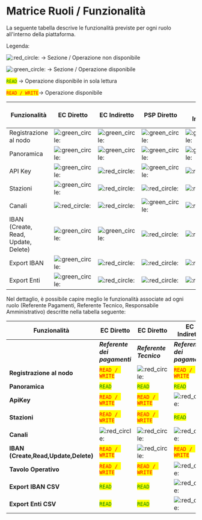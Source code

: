 # Matrice Ruoli / Funzionalità

La seguente tabella descrive le funzionalità previste per ogni ruolo all'interno della piattaforma.

Legenda:&#x20;

<img src="https://pf-emoji-service--cdn.us-east-1.prod.public.atl-paas.net/standard/caa27a19-fc09-4452-b2b4-a301552fd69c/32x32/1f534.png" alt=":red_circle:" data-size="line"> -> Sezione / Operazione non disponibile

<img src="https://pf-emoji-service--cdn.us-east-1.prod.public.atl-paas.net/standard/caa27a19-fc09-4452-b2b4-a301552fd69c/32x32/1f7e2.png" alt=":green_circle:" data-size="line"> -> Sezione / Operazione disponibile

<mark style="color:green;">`READ`</mark> ->  Operazione disponibile in sola lettura

<mark style="color:red;">`READ / WRITE`</mark>->  Operazione disponibile&#x20;



<table data-full-width="true"><thead><tr><th width="160">Funzionalità</th><th width="126">EC Diretto</th><th width="137">EC Indiretto</th><th width="131">PSP Diretto</th><th width="143">PSP Indiretto</th><th width="211">PT / Intermediario EC</th><th width="100">PT / Intermediario PSP</th></tr></thead><tbody><tr><td>Registrazione al nodo</td><td><img src="https://pf-emoji-service--cdn.us-east-1.prod.public.atl-paas.net/standard/caa27a19-fc09-4452-b2b4-a301552fd69c/32x32/1f7e2.png" alt=":green_circle:" data-size="line"></td><td><img src="https://pf-emoji-service--cdn.us-east-1.prod.public.atl-paas.net/standard/caa27a19-fc09-4452-b2b4-a301552fd69c/32x32/1f7e2.png" alt=":green_circle:" data-size="line"></td><td><img src="https://pf-emoji-service--cdn.us-east-1.prod.public.atl-paas.net/standard/caa27a19-fc09-4452-b2b4-a301552fd69c/32x32/1f7e2.png" alt=":green_circle:" data-size="line"></td><td><img src="https://pf-emoji-service--cdn.us-east-1.prod.public.atl-paas.net/standard/caa27a19-fc09-4452-b2b4-a301552fd69c/32x32/1f7e2.png" alt=":green_circle:" data-size="line"></td><td><img src="https://pf-emoji-service--cdn.us-east-1.prod.public.atl-paas.net/standard/caa27a19-fc09-4452-b2b4-a301552fd69c/32x32/1f7e2.png" alt=":green_circle:" data-size="line"></td><td><img src="https://pf-emoji-service--cdn.us-east-1.prod.public.atl-paas.net/standard/caa27a19-fc09-4452-b2b4-a301552fd69c/32x32/1f7e2.png" alt=":green_circle:" data-size="line"></td></tr><tr><td>Panoramica</td><td><img src="https://pf-emoji-service--cdn.us-east-1.prod.public.atl-paas.net/standard/caa27a19-fc09-4452-b2b4-a301552fd69c/32x32/1f7e2.png" alt=":green_circle:" data-size="line"></td><td><img src="https://pf-emoji-service--cdn.us-east-1.prod.public.atl-paas.net/standard/caa27a19-fc09-4452-b2b4-a301552fd69c/32x32/1f7e2.png" alt=":green_circle:" data-size="line"></td><td><img src="https://pf-emoji-service--cdn.us-east-1.prod.public.atl-paas.net/standard/caa27a19-fc09-4452-b2b4-a301552fd69c/32x32/1f7e2.png" alt=":green_circle:" data-size="line"></td><td><img src="https://pf-emoji-service--cdn.us-east-1.prod.public.atl-paas.net/standard/caa27a19-fc09-4452-b2b4-a301552fd69c/32x32/1f7e2.png" alt=":green_circle:" data-size="line"></td><td><img src="https://pf-emoji-service--cdn.us-east-1.prod.public.atl-paas.net/standard/caa27a19-fc09-4452-b2b4-a301552fd69c/32x32/1f7e2.png" alt=":green_circle:" data-size="line"></td><td><img src="https://pf-emoji-service--cdn.us-east-1.prod.public.atl-paas.net/standard/caa27a19-fc09-4452-b2b4-a301552fd69c/32x32/1f7e2.png" alt=":green_circle:" data-size="line"></td></tr><tr><td>API Key</td><td><img src="https://pf-emoji-service--cdn.us-east-1.prod.public.atl-paas.net/standard/caa27a19-fc09-4452-b2b4-a301552fd69c/32x32/1f7e2.png" alt=":green_circle:" data-size="line"></td><td><img src="https://pf-emoji-service--cdn.us-east-1.prod.public.atl-paas.net/standard/caa27a19-fc09-4452-b2b4-a301552fd69c/32x32/1f534.png" alt=":red_circle:" data-size="line"></td><td><img src="https://pf-emoji-service--cdn.us-east-1.prod.public.atl-paas.net/standard/caa27a19-fc09-4452-b2b4-a301552fd69c/32x32/1f7e2.png" alt=":green_circle:" data-size="line"></td><td><img src="https://pf-emoji-service--cdn.us-east-1.prod.public.atl-paas.net/standard/caa27a19-fc09-4452-b2b4-a301552fd69c/32x32/1f534.png" alt=":red_circle:" data-size="line"></td><td><img src="https://pf-emoji-service--cdn.us-east-1.prod.public.atl-paas.net/standard/caa27a19-fc09-4452-b2b4-a301552fd69c/32x32/1f7e2.png" alt=":green_circle:" data-size="line"></td><td><img src="https://pf-emoji-service--cdn.us-east-1.prod.public.atl-paas.net/standard/caa27a19-fc09-4452-b2b4-a301552fd69c/32x32/1f7e2.png" alt=":green_circle:" data-size="line"></td></tr><tr><td>Stazioni</td><td><img src="https://pf-emoji-service--cdn.us-east-1.prod.public.atl-paas.net/standard/caa27a19-fc09-4452-b2b4-a301552fd69c/32x32/1f7e2.png" alt=":green_circle:" data-size="line"></td><td><img src="https://pf-emoji-service--cdn.us-east-1.prod.public.atl-paas.net/standard/caa27a19-fc09-4452-b2b4-a301552fd69c/32x32/1f534.png" alt=":red_circle:" data-size="line"></td><td><img src="https://pf-emoji-service--cdn.us-east-1.prod.public.atl-paas.net/standard/caa27a19-fc09-4452-b2b4-a301552fd69c/32x32/1f534.png" alt=":red_circle:" data-size="line"></td><td><img src="https://pf-emoji-service--cdn.us-east-1.prod.public.atl-paas.net/standard/caa27a19-fc09-4452-b2b4-a301552fd69c/32x32/1f534.png" alt=":red_circle:" data-size="line"></td><td><img src="https://pf-emoji-service--cdn.us-east-1.prod.public.atl-paas.net/standard/caa27a19-fc09-4452-b2b4-a301552fd69c/32x32/1f7e2.png" alt=":green_circle:" data-size="line"></td><td><img src="https://pf-emoji-service--cdn.us-east-1.prod.public.atl-paas.net/standard/caa27a19-fc09-4452-b2b4-a301552fd69c/32x32/1f534.png" alt=":red_circle:" data-size="line"></td></tr><tr><td>Canali</td><td><img src="https://pf-emoji-service--cdn.us-east-1.prod.public.atl-paas.net/standard/caa27a19-fc09-4452-b2b4-a301552fd69c/32x32/1f534.png" alt=":red_circle:" data-size="line"></td><td><img src="https://pf-emoji-service--cdn.us-east-1.prod.public.atl-paas.net/standard/caa27a19-fc09-4452-b2b4-a301552fd69c/32x32/1f534.png" alt=":red_circle:" data-size="line"></td><td><img src="https://pf-emoji-service--cdn.us-east-1.prod.public.atl-paas.net/standard/caa27a19-fc09-4452-b2b4-a301552fd69c/32x32/1f7e2.png" alt=":green_circle:" data-size="line"></td><td><img src="https://pf-emoji-service--cdn.us-east-1.prod.public.atl-paas.net/standard/caa27a19-fc09-4452-b2b4-a301552fd69c/32x32/1f534.png" alt=":red_circle:" data-size="line"></td><td><img src="https://pf-emoji-service--cdn.us-east-1.prod.public.atl-paas.net/standard/caa27a19-fc09-4452-b2b4-a301552fd69c/32x32/1f534.png" alt=":red_circle:" data-size="line"></td><td><img src="https://pf-emoji-service--cdn.us-east-1.prod.public.atl-paas.net/standard/caa27a19-fc09-4452-b2b4-a301552fd69c/32x32/1f7e2.png" alt=":green_circle:" data-size="line"></td></tr><tr><td>IBAN (Create, Read, Update, Delete)</td><td><img src="https://pf-emoji-service--cdn.us-east-1.prod.public.atl-paas.net/standard/caa27a19-fc09-4452-b2b4-a301552fd69c/32x32/1f7e2.png" alt=":green_circle:" data-size="line"></td><td><img src="https://pf-emoji-service--cdn.us-east-1.prod.public.atl-paas.net/standard/caa27a19-fc09-4452-b2b4-a301552fd69c/32x32/1f7e2.png" alt=":green_circle:" data-size="line"></td><td><img src="https://pf-emoji-service--cdn.us-east-1.prod.public.atl-paas.net/standard/caa27a19-fc09-4452-b2b4-a301552fd69c/32x32/1f534.png" alt=":red_circle:" data-size="line"></td><td><img src="https://pf-emoji-service--cdn.us-east-1.prod.public.atl-paas.net/standard/caa27a19-fc09-4452-b2b4-a301552fd69c/32x32/1f534.png" alt=":red_circle:" data-size="line"></td><td><img src="https://pf-emoji-service--cdn.us-east-1.prod.public.atl-paas.net/standard/caa27a19-fc09-4452-b2b4-a301552fd69c/32x32/1f534.png" alt=":red_circle:" data-size="line"></td><td><img src="https://pf-emoji-service--cdn.us-east-1.prod.public.atl-paas.net/standard/caa27a19-fc09-4452-b2b4-a301552fd69c/32x32/1f534.png" alt=":red_circle:" data-size="line"></td></tr><tr><td>Export IBAN</td><td><img src="https://pf-emoji-service--cdn.us-east-1.prod.public.atl-paas.net/standard/caa27a19-fc09-4452-b2b4-a301552fd69c/32x32/1f7e2.png" alt=":green_circle:" data-size="line"></td><td><img src="https://pf-emoji-service--cdn.us-east-1.prod.public.atl-paas.net/standard/caa27a19-fc09-4452-b2b4-a301552fd69c/32x32/1f534.png" alt=":red_circle:" data-size="line"></td><td><img src="https://pf-emoji-service--cdn.us-east-1.prod.public.atl-paas.net/standard/caa27a19-fc09-4452-b2b4-a301552fd69c/32x32/1f534.png" alt=":red_circle:" data-size="line"></td><td><img src="https://pf-emoji-service--cdn.us-east-1.prod.public.atl-paas.net/standard/caa27a19-fc09-4452-b2b4-a301552fd69c/32x32/1f534.png" alt=":red_circle:" data-size="line"></td><td><img src="https://pf-emoji-service--cdn.us-east-1.prod.public.atl-paas.net/standard/caa27a19-fc09-4452-b2b4-a301552fd69c/32x32/1f7e2.png" alt=":green_circle:" data-size="line"></td><td><img src="https://pf-emoji-service--cdn.us-east-1.prod.public.atl-paas.net/standard/caa27a19-fc09-4452-b2b4-a301552fd69c/32x32/1f534.png" alt=":red_circle:" data-size="line"></td></tr><tr><td>Export Enti</td><td><img src="https://pf-emoji-service--cdn.us-east-1.prod.public.atl-paas.net/standard/caa27a19-fc09-4452-b2b4-a301552fd69c/32x32/1f7e2.png" alt=":green_circle:" data-size="line"></td><td><img src="https://pf-emoji-service--cdn.us-east-1.prod.public.atl-paas.net/standard/caa27a19-fc09-4452-b2b4-a301552fd69c/32x32/1f534.png" alt=":red_circle:" data-size="line"></td><td><img src="https://pf-emoji-service--cdn.us-east-1.prod.public.atl-paas.net/standard/caa27a19-fc09-4452-b2b4-a301552fd69c/32x32/1f534.png" alt=":red_circle:" data-size="line"></td><td><img src="https://pf-emoji-service--cdn.us-east-1.prod.public.atl-paas.net/standard/caa27a19-fc09-4452-b2b4-a301552fd69c/32x32/1f534.png" alt=":red_circle:" data-size="line"></td><td><img src="https://pf-emoji-service--cdn.us-east-1.prod.public.atl-paas.net/standard/caa27a19-fc09-4452-b2b4-a301552fd69c/32x32/1f7e2.png" alt=":green_circle:" data-size="line"></td><td><img src="https://pf-emoji-service--cdn.us-east-1.prod.public.atl-paas.net/standard/caa27a19-fc09-4452-b2b4-a301552fd69c/32x32/1f534.png" alt=":red_circle:" data-size="line"></td></tr></tbody></table>

Nel dettaglio, è possibile capire meglio le funzionalità associate ad ogni ruolo (Referente Pagamenti, Referente Tecnico, Responsabile Amministrativo) descritte nella tabella seguente:

<table data-full-width="true"><thead><tr><th>Funzionalità</th><th>EC Diretto</th><th>EC Diretto</th><th>EC Indiretto</th><th>EC Indiretto</th><th>PSP Diretto</th><th>PSP Diretto</th><th>PSP Indiretto</th><th>PSP Indiretto</th><th>PT / Intermediario</th><th>PT / Intermediario</th><th>PT / Intermediario</th></tr></thead><tbody><tr><td> </td><td><em><strong>Referente dei pagamenti</strong></em></td><td><em><strong>Referente Tecnico</strong></em></td><td><em><strong>Referente dei pagamenti</strong></em></td><td><em><strong>Referente Tecnico</strong></em></td><td><em><strong>Responsabile Amministrativo</strong></em></td><td><em><strong>Referente Tecnico</strong></em></td><td><em><strong>Responsabile Amministrativo</strong></em></td><td><em><strong>Referente Tecnico</strong></em></td><td><em><strong>Referente Tecnico</strong></em></td><td><em><strong>Referente Tecnico</strong></em></td><td><em><strong>Referente Tecnico</strong></em></td></tr><tr><td><strong>Registrazione al nodo</strong></td><td><mark style="color:red;"><code>READ / WRITE</code></mark></td><td><img src="https://pf-emoji-service--cdn.us-east-1.prod.public.atl-paas.net/standard/caa27a19-fc09-4452-b2b4-a301552fd69c/32x32/1f534.png" alt=":red_circle:" data-size="line"></td><td><mark style="color:red;"><code>READ / WRITE</code></mark></td><td><img src="https://pf-emoji-service--cdn.us-east-1.prod.public.atl-paas.net/standard/caa27a19-fc09-4452-b2b4-a301552fd69c/32x32/1f534.png" alt=":red_circle:" data-size="line"></td><td><mark style="color:red;"><code>READ / WRITE</code></mark></td><td><img src="https://pf-emoji-service--cdn.us-east-1.prod.public.atl-paas.net/standard/caa27a19-fc09-4452-b2b4-a301552fd69c/32x32/1f534.png" alt=":red_circle:" data-size="line"></td><td><mark style="color:red;"><code>READ / WRITE</code></mark></td><td><img src="https://pf-emoji-service--cdn.us-east-1.prod.public.atl-paas.net/standard/caa27a19-fc09-4452-b2b4-a301552fd69c/32x32/1f534.png" alt=":red_circle:" data-size="line"></td><td><mark style="color:red;"><code>READ / WRITE</code></mark></td><td><mark style="color:red;"><code>READ / WRITE</code></mark></td><td><mark style="color:red;"><code>READ / WRITE</code></mark></td></tr><tr><td><strong>Panoramica</strong></td><td><mark style="color:green;"><code>READ</code></mark></td><td><mark style="color:green;"><code>READ</code></mark></td><td><mark style="color:green;"><code>READ</code></mark></td><td><mark style="color:green;"><code>READ</code></mark></td><td><mark style="color:green;"><code>READ</code></mark></td><td><mark style="color:green;"><code>READ</code></mark></td><td><mark style="color:green;"><code>READ</code></mark></td><td><mark style="color:green;"><code>READ</code></mark></td><td><mark style="color:green;"><code>READ</code></mark></td><td><mark style="color:green;"><code>READ</code></mark></td><td><mark style="color:green;"><code>READ</code></mark></td></tr><tr><td><strong>ApiKey</strong></td><td><mark style="color:red;"><code>READ / WRITE</code></mark></td><td><mark style="color:red;"><code>READ / WRITE</code></mark></td><td><img src="https://pf-emoji-service--cdn.us-east-1.prod.public.atl-paas.net/standard/caa27a19-fc09-4452-b2b4-a301552fd69c/32x32/1f534.png" alt=":red_circle:" data-size="line"></td><td><img src="https://pf-emoji-service--cdn.us-east-1.prod.public.atl-paas.net/standard/caa27a19-fc09-4452-b2b4-a301552fd69c/32x32/1f534.png" alt=":red_circle:" data-size="line"></td><td><mark style="color:red;"><code>READ / WRITE</code></mark></td><td><mark style="color:red;"><code>READ / WRITE</code></mark></td><td><img src="https://pf-emoji-service--cdn.us-east-1.prod.public.atl-paas.net/standard/caa27a19-fc09-4452-b2b4-a301552fd69c/32x32/1f534.png" alt=":red_circle:" data-size="line"></td><td><img src="https://pf-emoji-service--cdn.us-east-1.prod.public.atl-paas.net/standard/caa27a19-fc09-4452-b2b4-a301552fd69c/32x32/1f534.png" alt=":red_circle:" data-size="line"></td><td><mark style="color:red;"><code>READ / WRITE</code></mark></td><td><mark style="color:red;"><code>READ / WRITE</code></mark></td><td><mark style="color:red;"><code>READ / WRITE</code></mark></td></tr><tr><td><strong>Stazioni</strong></td><td><mark style="color:red;"><code>READ / WRITE</code></mark></td><td><mark style="color:red;"><code>READ / WRITE</code></mark></td><td><mark style="color:green;"><code>READ</code></mark></td><td><img src="https://pf-emoji-service--cdn.us-east-1.prod.public.atl-paas.net/standard/caa27a19-fc09-4452-b2b4-a301552fd69c/32x32/1f534.png" alt=":red_circle:" data-size="line"></td><td><img src="https://pf-emoji-service--cdn.us-east-1.prod.public.atl-paas.net/standard/caa27a19-fc09-4452-b2b4-a301552fd69c/32x32/1f534.png" alt=":red_circle:" data-size="line"></td><td><img src="https://pf-emoji-service--cdn.us-east-1.prod.public.atl-paas.net/standard/caa27a19-fc09-4452-b2b4-a301552fd69c/32x32/1f534.png" alt=":red_circle:" data-size="line"></td><td><img src="https://pf-emoji-service--cdn.us-east-1.prod.public.atl-paas.net/standard/caa27a19-fc09-4452-b2b4-a301552fd69c/32x32/1f534.png" alt=":red_circle:" data-size="line"></td><td><img src="https://pf-emoji-service--cdn.us-east-1.prod.public.atl-paas.net/standard/caa27a19-fc09-4452-b2b4-a301552fd69c/32x32/1f534.png" alt=":red_circle:" data-size="line"></td><td><mark style="color:red;"><code>READ / WRITE</code></mark></td><td><img src="https://pf-emoji-service--cdn.us-east-1.prod.public.atl-paas.net/standard/caa27a19-fc09-4452-b2b4-a301552fd69c/32x32/1f534.png" alt=":red_circle:" data-size="line"></td><td><mark style="color:red;"><code>READ / WRITE</code></mark></td></tr><tr><td><strong>Canali</strong></td><td><img src="https://pf-emoji-service--cdn.us-east-1.prod.public.atl-paas.net/standard/caa27a19-fc09-4452-b2b4-a301552fd69c/32x32/1f534.png" alt=":red_circle:" data-size="line"></td><td><img src="https://pf-emoji-service--cdn.us-east-1.prod.public.atl-paas.net/standard/caa27a19-fc09-4452-b2b4-a301552fd69c/32x32/1f534.png" alt=":red_circle:" data-size="line"></td><td><img src="https://pf-emoji-service--cdn.us-east-1.prod.public.atl-paas.net/standard/caa27a19-fc09-4452-b2b4-a301552fd69c/32x32/1f534.png" alt=":red_circle:" data-size="line"></td><td><img src="https://pf-emoji-service--cdn.us-east-1.prod.public.atl-paas.net/standard/caa27a19-fc09-4452-b2b4-a301552fd69c/32x32/1f534.png" alt=":red_circle:" data-size="line"></td><td><mark style="color:red;"><code>READ / WRITE</code></mark></td><td><mark style="color:red;"><code>READ / WRITE</code></mark></td><td><img src="https://pf-emoji-service--cdn.us-east-1.prod.public.atl-paas.net/standard/caa27a19-fc09-4452-b2b4-a301552fd69c/32x32/1f534.png" alt=":red_circle:" data-size="line"></td><td><img src="https://pf-emoji-service--cdn.us-east-1.prod.public.atl-paas.net/standard/caa27a19-fc09-4452-b2b4-a301552fd69c/32x32/1f534.png" alt=":red_circle:" data-size="line"></td><td><img src="https://pf-emoji-service--cdn.us-east-1.prod.public.atl-paas.net/standard/caa27a19-fc09-4452-b2b4-a301552fd69c/32x32/1f534.png" alt=":red_circle:" data-size="line"></td><td><mark style="color:red;"><code>READ / WRITE</code></mark></td><td><mark style="color:red;"><code>READ / WRITE</code></mark></td></tr><tr><td><strong>IBAN (Create,Read,Update,Delete)</strong></td><td><mark style="color:red;"><code>READ / WRITE</code></mark></td><td><img src="https://pf-emoji-service--cdn.us-east-1.prod.public.atl-paas.net/standard/caa27a19-fc09-4452-b2b4-a301552fd69c/32x32/1f534.png" alt=":red_circle:" data-size="line"></td><td><mark style="color:red;"><code>READ / WRITE</code></mark></td><td><img src="https://pf-emoji-service--cdn.us-east-1.prod.public.atl-paas.net/standard/caa27a19-fc09-4452-b2b4-a301552fd69c/32x32/1f534.png" alt=":red_circle:" data-size="line"></td><td><img src="https://pf-emoji-service--cdn.us-east-1.prod.public.atl-paas.net/standard/caa27a19-fc09-4452-b2b4-a301552fd69c/32x32/1f534.png" alt=":red_circle:" data-size="line"></td><td><img src="https://pf-emoji-service--cdn.us-east-1.prod.public.atl-paas.net/standard/caa27a19-fc09-4452-b2b4-a301552fd69c/32x32/1f534.png" alt=":red_circle:" data-size="line"></td><td><img src="https://pf-emoji-service--cdn.us-east-1.prod.public.atl-paas.net/standard/caa27a19-fc09-4452-b2b4-a301552fd69c/32x32/1f534.png" alt=":red_circle:" data-size="line"></td><td><img src="https://pf-emoji-service--cdn.us-east-1.prod.public.atl-paas.net/standard/caa27a19-fc09-4452-b2b4-a301552fd69c/32x32/1f534.png" alt=":red_circle:" data-size="line"></td><td><img src="https://pf-emoji-service--cdn.us-east-1.prod.public.atl-paas.net/standard/caa27a19-fc09-4452-b2b4-a301552fd69c/32x32/1f534.png" alt=":red_circle:" data-size="line"></td><td><img src="https://pf-emoji-service--cdn.us-east-1.prod.public.atl-paas.net/standard/caa27a19-fc09-4452-b2b4-a301552fd69c/32x32/1f534.png" alt=":red_circle:" data-size="line"></td><td><img src="https://pf-emoji-service--cdn.us-east-1.prod.public.atl-paas.net/standard/caa27a19-fc09-4452-b2b4-a301552fd69c/32x32/1f534.png" alt=":red_circle:" data-size="line"></td></tr><tr><td><strong>Tavolo Operativo</strong></td><td><mark style="color:red;"><code>READ / WRITE</code></mark></td><td><mark style="color:red;"><code>READ / WRITE</code></mark></td><td><img src="https://pf-emoji-service--cdn.us-east-1.prod.public.atl-paas.net/standard/caa27a19-fc09-4452-b2b4-a301552fd69c/32x32/1f534.png" alt=":red_circle:" data-size="line"></td><td><img src="https://pf-emoji-service--cdn.us-east-1.prod.public.atl-paas.net/standard/caa27a19-fc09-4452-b2b4-a301552fd69c/32x32/1f534.png" alt=":red_circle:" data-size="line"></td><td><img src="https://pf-emoji-service--cdn.us-east-1.prod.public.atl-paas.net/standard/caa27a19-fc09-4452-b2b4-a301552fd69c/32x32/1f534.png" alt=":red_circle:" data-size="line"></td><td><img src="https://pf-emoji-service--cdn.us-east-1.prod.public.atl-paas.net/standard/caa27a19-fc09-4452-b2b4-a301552fd69c/32x32/1f534.png" alt=":red_circle:" data-size="line"></td><td><img src="https://pf-emoji-service--cdn.us-east-1.prod.public.atl-paas.net/standard/caa27a19-fc09-4452-b2b4-a301552fd69c/32x32/1f534.png" alt=":red_circle:" data-size="line"></td><td><img src="https://pf-emoji-service--cdn.us-east-1.prod.public.atl-paas.net/standard/caa27a19-fc09-4452-b2b4-a301552fd69c/32x32/1f534.png" alt=":red_circle:" data-size="line"></td><td><mark style="color:red;"><code>READ / WRITE</code></mark></td><td><img src="https://pf-emoji-service--cdn.us-east-1.prod.public.atl-paas.net/standard/caa27a19-fc09-4452-b2b4-a301552fd69c/32x32/1f534.png" alt=":red_circle:" data-size="line"></td><td><mark style="color:red;"><code>READ / WRITE</code></mark></td></tr><tr><td><strong>Export IBAN CSV</strong></td><td><mark style="color:green;"><code>READ</code></mark></td><td><mark style="color:green;"><code>READ</code></mark></td><td><img src="https://pf-emoji-service--cdn.us-east-1.prod.public.atl-paas.net/standard/caa27a19-fc09-4452-b2b4-a301552fd69c/32x32/1f534.png" alt=":red_circle:" data-size="line"></td><td><img src="https://pf-emoji-service--cdn.us-east-1.prod.public.atl-paas.net/standard/caa27a19-fc09-4452-b2b4-a301552fd69c/32x32/1f534.png" alt=":red_circle:" data-size="line"></td><td><img src="https://pf-emoji-service--cdn.us-east-1.prod.public.atl-paas.net/standard/caa27a19-fc09-4452-b2b4-a301552fd69c/32x32/1f534.png" alt=":red_circle:" data-size="line"></td><td><img src="https://pf-emoji-service--cdn.us-east-1.prod.public.atl-paas.net/standard/caa27a19-fc09-4452-b2b4-a301552fd69c/32x32/1f534.png" alt=":red_circle:" data-size="line"></td><td><img src="https://pf-emoji-service--cdn.us-east-1.prod.public.atl-paas.net/standard/caa27a19-fc09-4452-b2b4-a301552fd69c/32x32/1f534.png" alt=":red_circle:" data-size="line"></td><td><img src="https://pf-emoji-service--cdn.us-east-1.prod.public.atl-paas.net/standard/caa27a19-fc09-4452-b2b4-a301552fd69c/32x32/1f534.png" alt=":red_circle:" data-size="line"></td><td><mark style="color:green;"><code>READ</code></mark></td><td><img src="https://pf-emoji-service--cdn.us-east-1.prod.public.atl-paas.net/standard/caa27a19-fc09-4452-b2b4-a301552fd69c/32x32/1f534.png" alt=":red_circle:" data-size="line"></td><td><img src="https://pf-emoji-service--cdn.us-east-1.prod.public.atl-paas.net/standard/caa27a19-fc09-4452-b2b4-a301552fd69c/32x32/1f534.png" alt=":red_circle:" data-size="line"></td></tr><tr><td><strong>Export Enti CSV</strong></td><td><mark style="color:green;"><code>READ</code></mark></td><td><mark style="color:green;"><code>READ</code></mark></td><td><img src="https://pf-emoji-service--cdn.us-east-1.prod.public.atl-paas.net/standard/caa27a19-fc09-4452-b2b4-a301552fd69c/32x32/1f534.png" alt=":red_circle:" data-size="line"></td><td><img src="https://pf-emoji-service--cdn.us-east-1.prod.public.atl-paas.net/standard/caa27a19-fc09-4452-b2b4-a301552fd69c/32x32/1f534.png" alt=":red_circle:" data-size="line"></td><td><img src="https://pf-emoji-service--cdn.us-east-1.prod.public.atl-paas.net/standard/caa27a19-fc09-4452-b2b4-a301552fd69c/32x32/1f534.png" alt=":red_circle:" data-size="line"></td><td><img src="https://pf-emoji-service--cdn.us-east-1.prod.public.atl-paas.net/standard/caa27a19-fc09-4452-b2b4-a301552fd69c/32x32/1f534.png" alt=":red_circle:" data-size="line"></td><td><img src="https://pf-emoji-service--cdn.us-east-1.prod.public.atl-paas.net/standard/caa27a19-fc09-4452-b2b4-a301552fd69c/32x32/1f534.png" alt=":red_circle:" data-size="line"></td><td><img src="https://pf-emoji-service--cdn.us-east-1.prod.public.atl-paas.net/standard/caa27a19-fc09-4452-b2b4-a301552fd69c/32x32/1f534.png" alt=":red_circle:" data-size="line"></td><td><mark style="color:green;"><code>READ</code></mark></td><td><img src="https://pf-emoji-service--cdn.us-east-1.prod.public.atl-paas.net/standard/caa27a19-fc09-4452-b2b4-a301552fd69c/32x32/1f534.png" alt=":red_circle:" data-size="line"></td><td><img src="https://pf-emoji-service--cdn.us-east-1.prod.public.atl-paas.net/standard/caa27a19-fc09-4452-b2b4-a301552fd69c/32x32/1f534.png" alt=":red_circle:" data-size="line"></td></tr></tbody></table>
